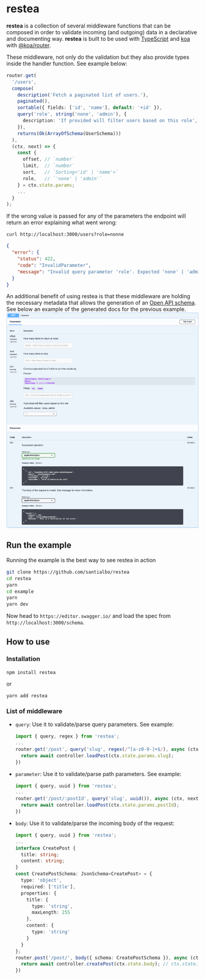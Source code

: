 # restea
**restea** is a collection of several middleware functions that can be composed in order to validate incoming (and outgoing) data in a declarative and documenting way. **restea** is built to be used with [TypeScript](https://github.com/microsoft/TypeScript) and [koa](https://github.com/koajs/koa) with [@koa/router](https://github.com/koajs/router).

These middleware, not only do the validation but they also provide types inside the handler function. See example below:

```ts
router.get(
  '/users',
  compose(
    description('Fetch a paginated list of users.'),
    paginated(),
    sortable({ fields: ['id', 'name'], default: '+id' }),
    query('role', string('none', 'admin'), {
      description: 'If provided will filter users based on this role',
    }),
    returns(Ok(ArrayOfSchema(UserSchema)))
  ),
  (ctx, next) => {
    const {
      offset, // `number`
      limit,  // `number`
      sort,   // `Sorting<'id' | 'name'>`
      role,   // `'none' | 'admin'`
    } = ctx.state.params;
    ...
  }
);
```

If the wrong value is passed for any of the parameters the endpoint will return an error explaining what went wrong:
```
curl http://localhost:3000/users?role=nonne
```
```json
{
  "error": {
    "status": 422,
    "code": "InvalidParameter",
    "message": "Invalid query parameter 'role'. Expected 'none' | 'admin' but received: 'nonne'"
  }
}
```

An additional benefit of using restea is that these middleware are holding the necessary metadata that allows the generation of an [Open API schema](https://spec.openapis.org/oas/v3.0.0.html). See below an example of the generated docs for the previous example.
![Generated documentation](/example/docs.png)

## Run the example
Running the example is the best way to see restea in action
```sh
git clone https://github.com/santialbo/restea
cd restea
yarn
cd example
yarn
yarn dev
```
Now head to `https://editor.swagger.io/` and load the spec from `http://localhost:3000/schema`.

## How to use
### Installation
```
npm install restea
```
or
```
yarn add restea
```
### List of middleware
* `query`: Use it to validate/parse query parameters. See example:
  
  ```ts
  import { query, regex } from 'restea';
  ...
  router.get('/post', query('slug', regex(/^[a-z0-9-]+$/), async (ctx, next) => {
    return await controller.loadPost(ctx.state.params.slug);
  })
  ```
* `parameter`: Use it to validate/parse path parameters. See example:
  
  ```ts
  import { query, uuid } from 'restea';
  ...
  router.get('/post/:postId', query('slug', uuid()), async (ctx, next) => {
    return await controller.loadPost(ctx.state.params.postId);
  })
  ```
* `body`: Use it to validate/parse the incoming body of the request:
  
  ```ts
  import { query, uuid } from 'restea';
  ...
  interface CreatePost {
    title: string;
    content: string;
  }
  const CreatePostSchema: JsonSchema<CreatePost> = {
    type: 'object',
    required: ['title'],
    properties: {
      title: {
        type: 'string',
        maxLength: 255
      },
      content: {
        type: 'string'
      }
    }
  };
  router.post('/post/', body({ schema: CreatePostSchema }), async (ctx, next) => {
    return await controller.createPost(ctx.state.body); // ctx.state.body is `CreatePost`
  })
  ```
